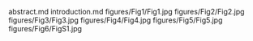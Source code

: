 abstract.md
introduction.md
figures/Fig1/Fig1.jpg
figures/Fig2/Fig2.jpg
figures/Fig3/Fig3.jpg
figures/Fig4/Fig4.jpg
figures/Fig5/Fig5.jpg
figures/Fig6/FigS1.jpg
